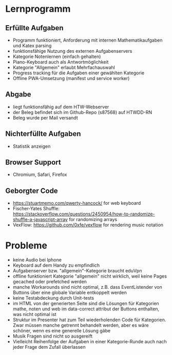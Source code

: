 # Lernprogramm

## Erfüllte Aufgaben
+ Programm funktioniert, Anforderung mit internen Mathematikaufgaben und Katex parsing
+ funktionsfähige Nutzung des externen Aufgabenservers
+ Kategorie Notenlernen (einfach gehalten)
+ Piano-Keyboard auch als Antwortmöglichkeit
+ Kategorie "Allgemein" erlaubt Mehrfachauswahl
+ Progress tracking für die Aufgaben einer gewählten Kategorie
+ Offline PWA-Umsetzung (manifest und service worker)

## Abgabe
+ liegt funktionsfähig auf dem HTW-Webserver
+ der Beleg befindet sich im Github-Repo (s87568) auf HTWDD-RN
+ Beleg wurde per Mail versandt

## Nichterfüllte Aufgaben
+ Statistik anzeigen

## Browser Support
+ Chromium, Safari, Firefox

## Geborgter Code
+ https://stuartmemo.com/qwerty-hancock/ for web keyboard
+ Fischer-Yates Shuffle: https://stackoverflow.com/questions/2450954/how-to-randomize-shuffle-a-javascript-array for randomizing arrays
+ VexFlow: https://github.com/0xfe/vexflow for rendering music notation

# Probleme
+ keine Audio bei Iphone 
+ Keyboard auf dem Handy zu empfindlich
+ Aufgabenserver bzw. "allgemein"-Kategorie braucht eduVpn
+ offline funktioniert Kategorie "allgemein" nicht wirklich, weil keine Pages gecached oder prefetched werden
+ manche Workarounds sind nicht optimal, z.B. dass EventListender von Buttons über eine globale Variable entkoppelt werden
+ keine Testabdeckung durch Unit-tests
+ im HTML von der generierten Seite sind die Lösungen für Kategorien mathe, noten und web im data-correct attribut der Buttons enthalten, was nicht optimal ist
+ Struktur im Presenter hat zum Teil wiederholenden Code für Kategorien. Zwar müssen manche getrennt behandelt werden, aber es wäre schöner, wenn es eine generelle Lösung gäbe
+ Musik Fragen sind nicht so ausgereift
+ Vielleicht Reihenfolge der Aufgaben in einer Kategorie-Runde auch nach jeder Frage dem Zufall überlassen
